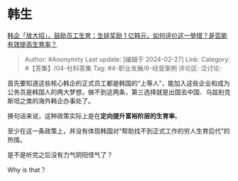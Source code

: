 # 韩生
[韩企「放大招」，鼓励员工生育：生娃奖励 1 亿韩元，如何评价这一举措？是否能有效提高生育率？](https://www.zhihu.com/question/645882826/answer/3411400359)

> Author: #Anonymity
> Last update: [编辑于 2024-02-27]
> Link:
> Category: #【答集】/04-社科答集 
> Tag: #4-职业发展/6-经营案例 
> 评论区:
> 泛讨论:

首先要知道这些核心韩企的正式员工都是韩国的“上等人”，能加入这些企业和成为公务员是韩国人的两大梦想，做不到这两条，第三选择就是出国去中国、乌兹别克斯坦之类的海外韩企办事处了。

换句话来说，这种政策实际上是在**定向提升富裕阶层的生育率**。

至少在这一条政策上，并没有体现韩国对“帮助找不到正式工作的穷人生育后代”的热情。

是不是听完之后没有力气阴阳怪气了？

Why is that？